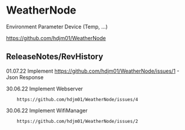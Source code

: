 WeatherNode
=============================================================================

Environment Parameter Device (Temp, ...)

https://github.com/hdjm01/WeatherNode


ReleaseNotes/RevHistory
-----------------------------------------------------------------------------

01.07.22	Implement https://github.com/hdjm01/WeatherNode/issues/1 - Json Response

30.06.22	Implement Webserver

		https://github.com/hdjm01/WeatherNode/issues/4

30.06.22 	Implement WifiManager

		https://github.com/hdjm01/WeatherNode/issues/2